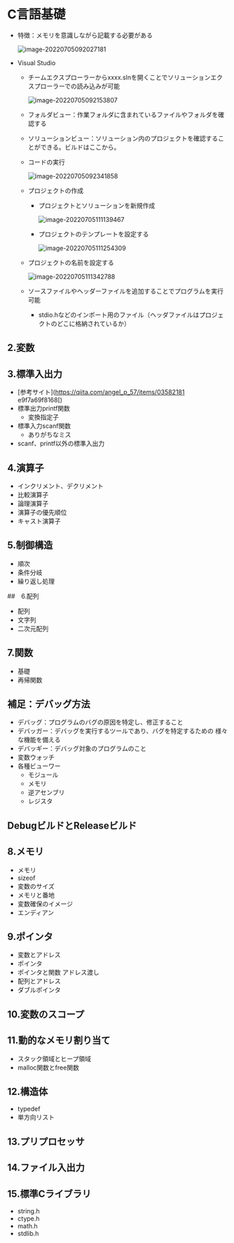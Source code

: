 # C言語基礎

* 特徴：メモリを意識しながら記載する必要がある

  ![image-20220705092027181](C:\Users\nflabs-03\Documents\git\TIL\TIL\C言語\img\image-20220705092027181.png)

* Visual Studio

  * チームエクスプローラーからxxxx.slnを開くことでソリューションエクスプローラーでの読み込みが可能

    ![image-20220705092153807](C:\Users\nflabs-03\Documents\git\TIL\TIL\C言語\img\image-20220705092153807.png)

  * フォルダビュー：作業フォルダに含まれているファイルやフォルダを確認する

  * ソリューションビュー：ソリューション内のプロジェクトを確認することができる。ビルドはここから。

  * コードの実行

    ![image-20220705092341858](C:\Users\nflabs-03\Documents\git\TIL\TIL\C言語\img\image-20220705092341858.png)

  * プロジェクトの作成

    * プロジェクトとソリューションを新規作成

      ![image-20220705111139467](C:\Users\nflabs-03\Documents\git\TIL\TIL\C言語\img\image-20220705111139467.png)

    * プロジェクトのテンプレートを設定する

      ![image-20220705111254309](C:\Users\nflabs-03\Documents\git\TIL\TIL\C言語\img\image-20220705111254309.png)

  * プロジェクトの名前を設定する

    ![image-20220705111342788](C:\Users\nflabs-03\Documents\git\TIL\TIL\C言語\img\image-20220705111342788.png)

  * ソースファイルやヘッダーファイルを追加することでプログラムを実行可能
    * stdio.hなどのインポート用のファイル（ヘッダファイルはプロジェクトのどこに格納されているか）

## 2.変数

## 3.標準入出力

* [参考サイト](https://qiita.com/angel_p_57/items/03582181
  e9f7a69f8168[)
* 標準出力printf関数
  * 変換指定子
* 標準入力scanf関数
  * ありがちなミス
* scanf、printf以外の標準入出力

## 4.演算子

* インクリメント、デクリメント
* 比較演算子
* 論理演算子
* 演算子の優先順位
* キャスト演算子

## 5.制御構造

* 順次
* 条件分岐
* 繰り返し処理

##　6.配列

* 配列
* 文字列
* 二次元配列

## 7.関数

* 基礎
* 再帰関数

## 補足：デバッグ方法

* デバッグ：プログラムのバグの原因を特定し、修正すること
* デバッガー：デバッグを実行するツールであり、バグを特定するための
  様々な機能を備える
* デバッギー：デバッグ対象のプログラムのこと
* 変数ウォッチ
* 各種ビューワー
  * モジュール
  * メモリ
  * 逆アセンブリ
  * レジスタ

## DebugビルドとReleaseビルド

## 8.メモリ

* メモリ
* sizeof
* 変数のサイズ
* メモリと番地
* 変数確保のイメージ
* エンディアン

## 9.ポインタ

* 変数とアドレス
* ポインタ
* ポインタと関数 アドレス渡し
* 配列とアドレス
* ダブルポインタ

## 10.変数のスコープ

## 11.動的なメモリ割り当て

* スタック領域とヒープ領域
* malloc関数とfree関数

## 12.構造体

* typedef
* 単方向リスト

## 13.プリプロセッサ

## 14.ファイル入出力

## 15.標準Cライブラリ

* string.h
* ctype.h
* math.h
* stdlib.h

